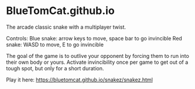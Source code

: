 # BlueTomCat.github.io
The arcade classic snake with a multiplayer twist.

Controls: Blue snake: arrow keys to move, space bar to go invincible Red snake: WASD to move, E to go invincible

The goal of the game is to outlive your opponent by forcing them to run into their own body or yours. Activate invincibility once per game to get out of a tough spot, but only for a short duration.

Play it here: https://bluetomcat.github.io/snakez/snakez.html
